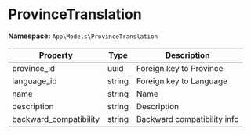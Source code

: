 # ProvinceTranslation

**Namespace:** `App\Models\ProvinceTranslation`

| Property               | Type    | Description                       |
|------------------------|---------|-----------------------------------|
| province_id            | uuid    | Foreign key to Province           |
| language_id            | string  | Foreign key to Language           |
| name                   | string  | Name                              |
| description            | string  | Description                       |
| backward_compatibility | string  | Backward compatibility info       |
